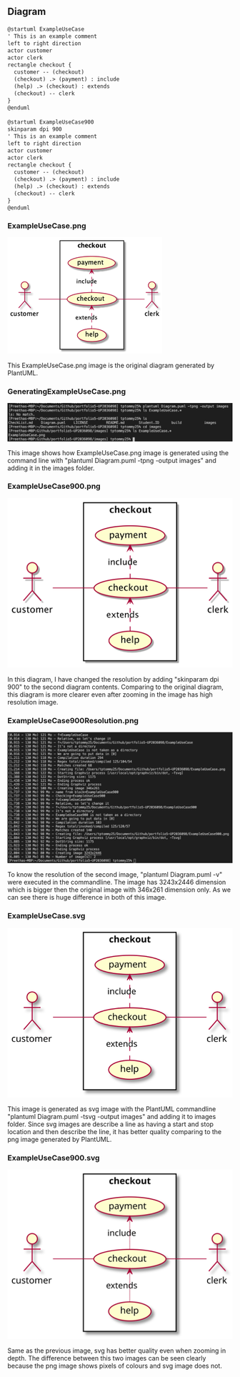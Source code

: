 ## Diagram

```PlantUML
@startuml ExampleUseCase
' This is an example comment
left to right direction
actor customer
actor clerk
rectangle checkout {
  customer -- (checkout)
  (checkout) .> (payment) : include
  (help) .> (checkout) : extends
  (checkout) -- clerk
}
@enduml

@startuml ExampleUseCase900
skinparam dpi 900
' This is an example comment
left to right direction
actor customer
actor clerk
rectangle checkout {
  customer -- (checkout)
  (checkout) .> (payment) : include
  (help) .> (checkout) : extends
  (checkout) -- clerk
}
@enduml
```

### ExampleUseCase.png

![ExampleUseCase.png][1]

This ExampleUseCase.png image is the original diagram generated by PlantUML.

### GeneratingExampleUseCase.png

![GeneratingExampleUseCase.png][2]

This image shows how ExampleUseCase.png image is generated using the command line with "plantuml Diagram.puml -tpng -output images" and adding it in the images folder.

### ExampleUseCase900.png

![ExampleUseCase900.png][3]

In this diagram, I have changed the resolution by adding "skinparam dpi 900" to the second diagram contents. Comparing to the original diagram, this diagram is more clearer even after zooming in the image has high resolution image.

### ExampleUseCase900Resolution.png

![ExampleUseCase900Resolution.png][4]

To know the resolution of the second image, "plantuml Diagram.puml -v" were executed in the commandline. The image has 3243x2446 dimension which is bigger then the original image with 346x261 dimension only. As we can see there is huge difference in both of this image.

### ExampleUseCase.svg

![ExampleUseCase.svg][5]

This image is generated as svg image with the PlantUML commandline "plantuml Diagram.puml -tsvg -output images" and adding it to images folder. Since svg images are describe a line as having a start and stop location and then describe the line, it has better quality comparing to the png image generated by PlantUML.

### ExampleUseCase900.svg

![ExampleUseCase900.svg][6]

Same as the previous image, svg has better quality even when zooming in depth. The difference between this two images can be seen clearly because the png image shows pixels of colours and svg image does not.

[1]: images/ExampleUseCase.png
[2]: images/GeneratingExampleUseCase.png
[3]: images/ExampleUseCase900.png
[4]: images/ExampleUseCase900Resolution.png
[5]: images/ExampleUseCase.svg
[6]: images/ExampleUseCase900.svg
